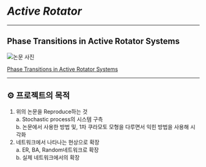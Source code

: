 # ***Active Rotator***

---

## Phase Transitions in Active Rotator Systems

![논문 사진][def]<!-- {"width":124} -->

[Phase Transitions in Active Rotator Systems](https://academic.oup.com/ptp/article/75/5/1105/1849743)

---

## ⚙️ **프로젝트의 목적**  

1. 위의 논문을 Reproduce하는 것  
    a. Stochastic process의 시스템 구측  
    b. 논문에서 사용한 방법 및, 1차 쿠라모토 모형을 다루면서 익힌 방법을 사용해 시각화
2. 네트워크에서 나타나는 현상으로 확장  
    a. ER, BA, Random네트워크로 확장  
    b. 실제 네트워크에서의 확장  

[def]: https://oup.silverchair-cdn.com/oup/backfile/Content_public/Journal/ptp/Issue/75/5/1/m_cover.gif?Expires=1706861321&Signature=prwQuUZXBkKo1mp43lIMbBkb0IvESVX9sRGOc4qqpyl3akPgD6mnQKoxP5~FdUFukEfwds-6YmaqI-YZ1oo015vtRin6uKMzMHlK6PNGDyQO6KdkFOE6OV6N-QROyOxXQBmSK1FNPqYNXYMAEzCjX5bOHf0qk~LmYcuVG8vs8OpRl30Mz9jTfkrAnb53Gd3u8i9zIVjWSmN3AmA-WNp16iVMX8GFJynSFC1hN7q7F0hXokmqoZ5FtCuZ~ucSRtyR1yFaKAPpVnnXaCyP5tuHE2rK2K2O8fDK~sE-a-PMSWd8RUXQeXHeum037rBC~n0xNK6TNxJVeAAcWn~vNYy3Dg__&Key-Pair-Id=APKAIE5G5CRDK6RD3PGA
